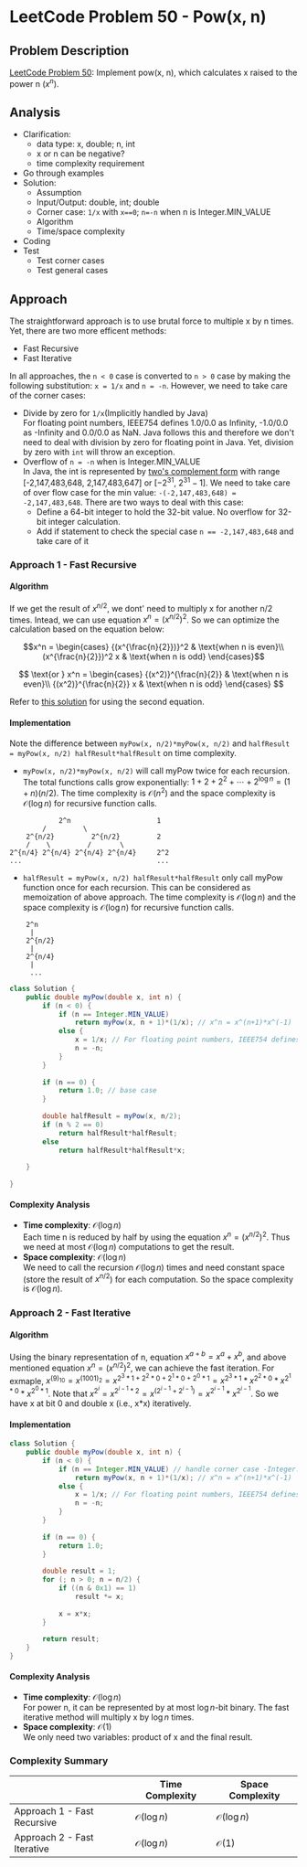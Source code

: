 # LeetCode Problem 50 - Pow(x, n)

## Problem Description
[LeetCode Problem 50](https://leetcode.com/problems/powx-n/): Implement pow(x, n), which calculates x raised to the power n ($x^n$).

## Analysis
* Clarification:
  - data type: x, double; n, int
  - x or n can be negative?
  - time complexity requirement
* Go through examples
* Solution:
  - Assumption
  - Input/Output: double, int; double
  - Corner case: `1/x` with `x==0`; `n=-n` when n is Integer.MIN_VALUE 
  - Algorithm
  - Time/space complexity
* Coding
* Test
  - Test corner cases
  - Test general cases

## Approach
The straightforward approach is to use brutal force to multiple x by n times. Yet, there are two more efficent methods:
* Fast Recursive
* Fast Iterative

In all approaches, the `n < 0` case is converted to `n > 0` case by making the following substitution: `x = 1/x` and `n = -n`. However, we need to take care of the corner cases:
* Divide by zero for `1/x`(Implicitly handled by Java)  
For floating point numbers, IEEE754 defines 1.0/0.0 as Infinity, -1.0/0.0 as -Infinity and 0.0/0.0 as NaN. Java follows this and therefore we don't need to deal with division by zero for floating point in Java. Yet, division by zero with `int` will throw an exception.
* Overflow of `n = -n` when is Integer.MIN_VALUE  
In Java, the int is represented by [two's complement form](https://en.wikipedia.org/wiki/Two%27s_complement) with range [-2,147,483,648, 2,147,483,647] or [$-2^{31}$, $2^{31}-1$]. We need to take care of over flow case for the min value: `-(-2,147,483,648) = -2,147,483,648`. There are two ways to deal with this case:
    - Define a 64-bit integer to hold the 32-bit value. No overflow for 32-bit integer calculation. 
    - Add if statement to check the special case `n == -2,147,483,648` and take care of it


### Approach 1 - Fast Recursive
#### Algorithm
If we get the result of $x^{n/2}$, we dont' need to multiply x for another n/2 times. Intead, we can use equation $x^{n} = (x^{n/2})^2$. So we can optimize the calculation based on the equation below:  

$$x^n = \begin{cases}
{(x^{\frac{n}{2}})}^2 & \text{when n is even}\\
(x^{\frac{n}{2}})^2 x & \text{when n is odd}
\end{cases}$$

$$ \text{or } 
x^n = \begin{cases}
{(x^2)}^{\frac{n}{2}}  & \text{when n is even}\\
{(x^2)}^{\frac{n}{2}} x  & \text{when n is odd}
\end{cases}
$$

Refer to [this solution](https://leetcode.com/problems/powx-n/discuss/19546/Short-and-easy-to-understand-solution) for using the second equation. 

#### Implementation
Note the difference between `myPow(x, n/2)*myPow(x, n/2)` and `halfResult = myPow(x, n/2) halfResult*halfResult` on time complexity. 
* `myPow(x, n/2)*myPow(x, n/2)` will call myPow twice for each recursion. The total functions calls grow exponentially: $1 + 2 + 2^2 + \cdots + 2^{\log n} = (1+n)(n/2)$. The time complexity is $\mathcal{O}(n^2)$ and the space complexity is $\mathcal{O}(\log n)$ for recursive function calls.
```
            2^n                     1
        /         \
    2^{n/2}         2^{n/2}         2
    /    \         /       \  
2^{n/4} 2^{n/4} 2^{n/4} 2^{n/4}     2^2
...                                 ...
```
* `halfResult = myPow(x, n/2) halfResult*halfResult` only call myPow function once for each recursion. This can be considered as memoization of above approach. The time complexity is $\mathcal{O}(\log n)$ and the space complexity is $\mathcal{O}(\log n)$ for recursive function calls.
```
    2^n
     |
    2^{n/2}
     |
    2^{n/4}
     |
     ...
```
```java
class Solution {
    public double myPow(double x, int n) {
        if (n < 0) {  
            if (n == Integer.MIN_VALUE)
                return myPow(x, n + 1)*(1/x); // x^n = x^(n+1)*x^(-1)
            else {
                x = 1/x; // For floating point numbers, IEEE754 defines 1.0/0.0 as Infinity, -1.0/0.0 as -Infinity and 0.0/0.0 as NaN. Division by zero with int will throw an exception. 
                n = -n;
            }
        }
     
        if (n == 0) {
            return 1.0; // base case
        }
        
        double halfResult = myPow(x, n/2); 
        if (n % 2 == 0)
            return halfResult*halfResult;
        else
            return halfResult*halfResult*x;
        
    }
    
}
```

#### Complexity Analysis 
* **Time complexity**: $\mathcal{O}(\log n)$  
Each time n is reduced by half by using the equation $x^{n} = (x^{n/2})^2$. Thus we need at most $\mathcal{O}(\log n)$ computations to get the result.
* **Space complexity**: $\mathcal{O}(\log n)$  
We need to call the recursion $\mathcal{O}(\log n)$ times and need constant space (store the result of $x^{n/2}$) for each computation. So the space complexity is $\mathcal{O}(\log n)$. 

### Approach 2 - Fast Iterative

#### Algorithm
Using the binary representation of n, equation $x^{a+b} = x^a + x^b$, and above mentioned equation $x^{n} = (x^{n/2})^2$, we can achieve the fast iteration. For exmaple, $x^{(9)_{10}} = x^{(1001)_{2}} = x^{2^3*1 + 2^2*0 + 2^1*0 + 2^0*1} = x^{2^3*1}*x^{2^2*0}*x^{2^1*0}*x^{2^0*1}$. Note that $x^{2^{i}} = x^{2^{i-1}*2} = x^{(2^{i-1} + 2^{i-1})} = x^{2^{i-1}} * x^{2^{i-1}}$. So we have x at bit 0 and double x (i.e., x*x) iteratively.

#### Implementation
```java
class Solution {
    public double myPow(double x, int n) {
        if (n < 0) {  
            if (n == Integer.MIN_VALUE) // handle corner case -Integer.MIN_VALUE = Integer.MIN_VALUE
                return myPow(x, n + 1)*(1/x); // x^n = x^(n+1)*x^(-1)
            else {
                x = 1/x; // For floating point numbers, IEEE754 defines 1.0/0.0 as Infinity, -1.0/0.0 as -Infinity and 0.0/0.0 as NaN. Division by zero with int will throw an exception. 
                n = -n;
            }
        }
     
        if (n == 0) {
            return 1.0; 
        }
        
        double result = 1;
        for (; n > 0; n = n/2) {
            if ((n & 0x1) == 1) 
                result *= x;
            
            x = x*x;
        }
        
        return result;
    }  
}
```

#### Complexity Analysis 
* **Time complexity**: $\mathcal{O}(\log n)$  
For power n, it can be represented by at most $\log n$-bit binary. The fast iterative method will multiply x by $\log n$ times.
* **Space complexity**: $\mathcal{O}(1)$  
We only need two variables: product of x and the final result.

### Complexity Summary
|     | Time Complexity | Space Complexity  
| ----- | ----- | ----- |  
| Approach 1 - Fast Recursive | $\mathcal{O}(\log n)$ | $\mathcal{O}(\log n)$ |  
| Approach 2 - Fast Iterative| $\mathcal{O}(\log n)$ | $\mathcal{O}(1)$ | 